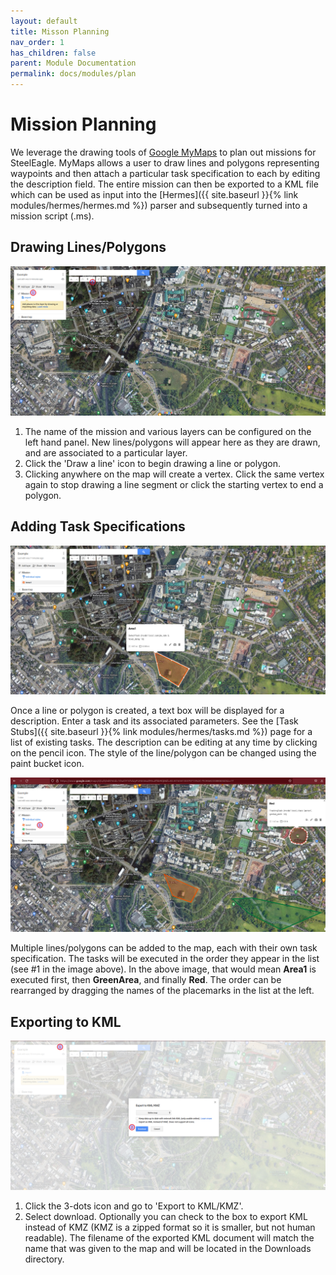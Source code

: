 ```yaml
---
layout: default
title: Misson Planning
nav_order: 1
has_children: false
parent: Module Documentation
permalink: docs/modules/plan
---
```


# Mission Planning

We leverage the drawing tools of [Google MyMaps](https://www.google.com/maps/about/mymaps/) to plan out missions for SteelEagle. MyMaps allows a user to draw lines and polygons representing waypoints and then attach a particular task specification to each by editing the description field. The entire mission can then be exported to a KML file which can be used as input into the [Hermes]({{ site.baseurl }}{% link modules/hermes/hermes.md %}) parser and subsequently turned into a mission script (.ms).

## Drawing Lines/Polygons

![Drawing!](images/mymaps1.png)

1. The name of the mission and various layers can be configured on the left hand panel. New lines/polygons will appear here as they are drawn, and are associated to a particular layer.
2. Click the 'Draw a line' icon to begin drawing a line or polygon.
3. Clicking anywhere on the map will create a vertex. Click the same vertex again to stop drawing a line segment or click the starting vertex to end a polygon.

## Adding Task Specifications

![Drawing!](images/mymaps2.png)

Once a line or polygon is created, a text box will be displayed for a description. Enter a task and its associated parameters. See the [Task Stubs]({{ site.baseurl }}{% link modules/hermes/tasks.md %}) page for a list of existing tasks. The description can be editing at any time by clicking on the pencil icon. The style of the line/polygon can be changed using the paint bucket icon.

![Drawing!](images/mymaps4.png)

Multiple lines/polygons can be added to the map, each with their own task specification. The tasks will be executed in the order they appear in the list (see #1 in the image above). In the above image, that would mean **Area1** is executed first, then **GreenArea**, and finally **Red**. The order can be rearranged by dragging the names of the placemarks in the list at the left.  

## Exporting to KML

![Drawing!](images/mymaps3.png)

1. Click the 3-dots icon and go to 'Export to KML/KMZ'.
2. Select download. Optionally you can check to the box to export KML instead of KMZ (KMZ is a zipped format so it is smaller, but not human readable). The filename of the exported KML document will match the name that was given to the map and will be located in the Downloads directory.
